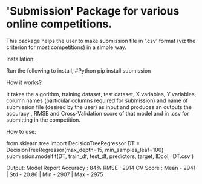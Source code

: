 # 'Submission' Package for various online competitions.

This package helps the user to make submission file in '.csv' format (viz the criterion for most competitions) in a simple way.

Installation:

Run the following to install,
#Python
pip install submission

How it works?

It takes the algorithm, training dataset, test dataset, X variables, Y variables, column names (particular columns required for submission) and name of submission file (desired by the user) as input and produces an outputs the accuracy , RMSE and Cross-Validation score of that model and in .csv for submitting in the competition.

How to use:

from sklearn.tree import DecisionTreeRegressor
DT = DecisionTreeRegressor(max_depth=15, min_samples_leaf=100)
submission.modelfit(DT, train_df, test_df, predictors, target, IDcol, 'DT.csv')

Output:
Model Report
Accuracy : 84%
RMSE : 2914
CV Score : Mean - 2941 | Std - 20.86 | Min - 2907 | Max - 2975